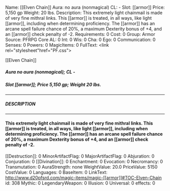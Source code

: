 Name: [[Elven Chain]]
Aura: no aura (nonmagical)
CL: -
Slot: [[armor]]
Price: 5,150 gp
Weight: 20 lbs.
Description: This extremely light chainmail is made of very fine mithral links. This [[armor]] is treated, in all ways, like light [[armor]], including when determining proficiency. The [[armor]] has an arcane spell failure chance of 20%, a maximum Dexterity bonus of +4, and an [[armor]] check penalty of -2.
Requirements: 0
Cost: 0
Group: Armor
Source: PFRPG Core
AL: 0
Int: 0
Wis: 0
Cha: 0
Ego: 0
Communication: 0
Senses: 0
Powers: 0
MagicItems: 0
FullText: <link rel="stylesheet"href="PF.css"><div class="heading"><p class="alignleft">[[Elven Chain]]</p><div style="clear: both;"></div></div><div><h5><b>Aura </b>no aura (nonmagical); <b>CL </b>-</h5><h5><b>Slot </b>[[armor]]; <b>Price </b>5,150 gp; <b>Weight </b>20 lbs.</h5></div><hr/><div><h5><b>DESCRIPTION</b></h5></div><hr/><div><h4><p>This extremely light chainmail is made of very fine mithral links. This [[armor]] is treated, in all ways, like light [[armor]], including when determining proficiency. The [[armor]] has an arcane spell failure chance of 20%, a maximum Dexterity bonus of +4, and an [[armor]] check penalty of -2.</p></h4></div>
[[Destruction]]: 0
MinorArtifactFlag: 0
MajorArtifactFlag: 0
Abjuration: 0
Conjuration: 0
[[Divination]]: 0
Enchantment: 0
Evocation: 0
Necromancy: 0
Transmutation: 0
AuraStrength: none
WeightValue: 20.0
PriceValue: 5150
CostValue: 0
Languages: 0
BaseItem: 0
LinkText: http://www.d20pfsrd.com/magic-items/magic-[[armor]]#TOC-Elven-Chain
id: 308
Mythic: 0
LegendaryWeapon: 0
Illusion: 0
Universal: 0
effects: 0
